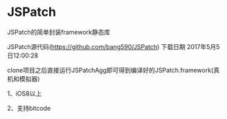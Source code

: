 # JSPatch
JSPatch的简单封装framework静态库

JSPatch源代码(https://github.com/bang590/JSPatch) 下载日期 2017年5月5日12:00:28

clone项目之后直接运行JSPatchAgg即可得到编译好的JSPatch.framework(真机和模拟器)

1、iOS8以上

2、支持bitcode
